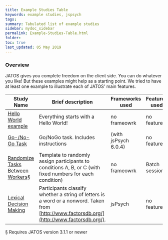 ```yaml
---
title: Example Studies Table
keywords: example studies, jspsych
tags:
summary: Tabulated list of example studies 
sidebar: mydoc_sidebar
permalink: Example-Studies-Table.html
folder:
toc: true
last_updated: 05 May 2019
---
```


### Overview
JATOS gives you complete freedom on the client side. You can do whatever you like! But these examples might help as a starting point. We tried to have at least one example to illustrate each of JATOS' main features. 

| Study Name             | Brief description   | Frameworks used | Features used   | Example image  |
|-------------------|-------------------|-------------------|-------------------|-------------------|
| [Hello World example](https://github.com/JATOS/JATOS_examples/raw/master/examples/hello_world.zip) | Everything starts with a Hello World! | no frameowrk | no feature| no example img |
| [Go-/No-Go Task](https://github.com/JATOS/JATOS_examples/raw/master/examples/go-nogo_task_(using_jspsych_6).zip) | Go/NoGo task. Includes instructions |  (with jsPsych 6.0.4) | no feature|  {% include image.html file="example-studies/Screenshot_gonogo.png" alt="Screenshot Go- / No-Go Task" max-width="100" %} |
| [Randomize Tasks Between Workers](https://github.com/JATOS/JATOS_examples/raw/master/examples/randomize_tasks_between_workers.zip)§| Template to randomly assign participants to conditions A, B, or C (with fixed numbers for each condition) | no frameowrk | Batch session| {% include image.html file="example-studies/Screenshot_randomization_between_workers.png" alt="Screenshot Randomization between participants" max-width="100" %} |
| [Lexical Decision Making](https://github.com/JATOS/JATOS_examples/raw/master/examples/lexical_decision_(using_jspsych).zip) | Participants classify whether a string of letters is a word or a nonword. Taken from [http://www.factorsdb.org/](http://www.factorsdb.org/). | jsPsych | no feature| {% include image.html file="example-studies/Screenshot_lexicalDecision_word.png" alt="Screenshot Lexical Decision" max-width="100" %} |



§ Requires JATOS version 3.1.1 or newer
